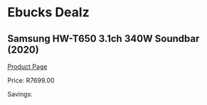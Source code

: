 
# Ebucks Dealz
## Samsung HW-T650 3.1ch 340W Soundbar (2020)
[Product Page](https://www.ebucks.com/web/shop/productSelected.do?prodId=1083309176&catId=1083262740)

Price: R7699.00

Savings: 


	